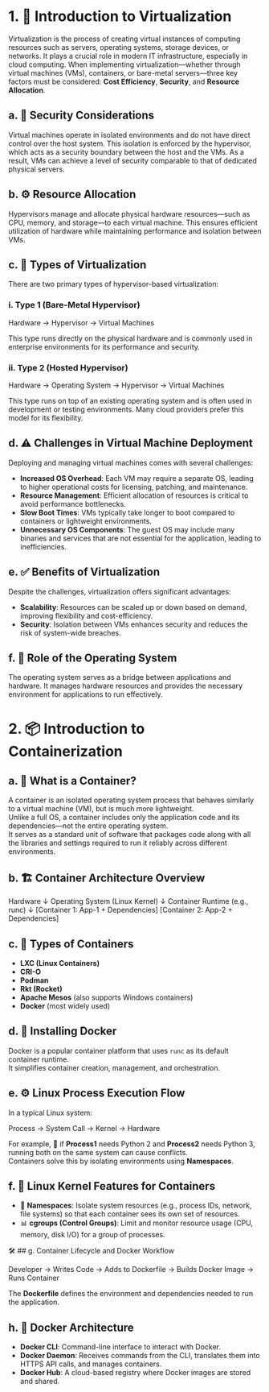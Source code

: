 # 1. 📘 Introduction to Virtualization

Virtualization is the process of creating virtual instances of computing resources such as servers, operating systems, storage devices, or networks. It plays a crucial role in modern IT infrastructure, especially in cloud computing. When implementing virtualization—whether through virtual machines (VMs), containers, or bare-metal servers—three key factors must be considered: **Cost Efficiency**, **Security**, and **Resource Allocation**.

## a. 🔐 Security Considerations

Virtual machines operate in isolated environments and do not have direct control over the host system. This isolation is enforced by the hypervisor, which acts as a security boundary between the host and the VMs. As a result, VMs can achieve a level of security comparable to that of dedicated physical servers.

## b. ⚙ Resource Allocation

Hypervisors manage and allocate physical hardware resources—such as CPU, memory, and storage—to each virtual machine. This ensures efficient utilization of hardware while maintaining performance and isolation between VMs.

## c. 🧱 Types of Virtualization

There are two primary types of hypervisor-based virtualization:

### i. Type 1 (Bare-Metal Hypervisor)


Hardware → Hypervisor → Virtual Machines


This type runs directly on the physical hardware and is commonly used in enterprise environments for its performance and security.

### ii. Type 2 (Hosted Hypervisor)

Hardware → Operating System → Hypervisor → Virtual Machines


This type runs on top of an existing operating system and is often used in development or testing environments. Many cloud providers prefer this model for its flexibility.

## d. ⚠️ Challenges in Virtual Machine Deployment

Deploying and managing virtual machines comes with several challenges:

- **Increased OS Overhead**: Each VM may require a separate OS, leading to higher operational costs for licensing, patching, and maintenance.
- **Resource Management**: Efficient allocation of resources is critical to avoid performance bottlenecks.
- **Slow Boot Times**: VMs typically take longer to boot compared to containers or lightweight environments.
- **Unnecessary OS Components**: The guest OS may include many binaries and services that are not essential for the application, leading to inefficiencies.

## e. ✅ Benefits of Virtualization

Despite the challenges, virtualization offers significant advantages:

- **Scalability**: Resources can be scaled up or down based on demand, improving flexibility and cost-efficiency.
- **Security**: Isolation between VMs enhances security and reduces the risk of system-wide breaches.

## f. 🧠 Role of the Operating System

The operating system serves as a bridge between applications and hardware. It manages hardware resources and provides the necessary environment for applications to run effectively.


# 2. 📦 Introduction to Containerization

## a. 🧾 What is a Container?

A container is an isolated operating system process that behaves similarly to a virtual machine (VM), but is much more lightweight.  
Unlike a full OS, a container includes only the application code and its dependencies—not the entire operating system.  
It serves as a standard unit of software that packages code along with all the libraries and settings required to run it reliably across different environments.

## b. 🏗️ Container Architecture Overview

Hardware
↓
Operating System (Linux Kernel)
↓
Container Runtime (e.g., runc)
↓
[Container 1: App-1 + Dependencies]
[Container 2: App-2 + Dependencies]



## c. 🧰 Types of Containers

- **LXC (Linux Containers)**
- **CRI-O**
- **Podman**
- **Rkt (Rocket)**
- **Apache Mesos** (also supports Windows containers)
- **Docker** (most widely used)

## d. 🐳 Installing Docker

Docker is a popular container platform that uses `runc` as its default container runtime.  
It simplifies container creation, management, and orchestration.

## e. ⚙️ Linux Process Execution Flow

In a typical Linux system:

Process → System Call → Kernel → Hardware


For example, 🧪 if **Process1** needs Python 2 and **Process2** needs Python 3, running both on the same system can cause conflicts.  
Containers solve this by isolating environments using **Namespaces**.

## f. 🧩 Linux Kernel Features for Containers

- 🧱 **Namespaces**: Isolate system resources (e.g., process IDs, network, file systems) so that each container sees its own set of resources.
- 📊 **cgroups (Control Groups)**: Limit and monitor resource usage (CPU, memory, disk I/O) for a group of processes.

🛠️ ## g. Container Lifecycle and Docker Workflow

Developer → Writes Code → Adds to Dockerfile → Builds Docker Image → Runs Container


The **Dockerfile** defines the environment and dependencies needed to run the application.

## h. 🧱 Docker Architecture

- **Docker CLI**: Command-line interface to interact with Docker.
- **Docker Daemon**: Receives commands from the CLI, translates them into HTTPS API calls, and manages containers.
- **Docker Hub**: A cloud-based registry where Docker images are stored and shared.
